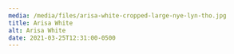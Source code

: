 ```yaml
---
media: /media/files/arisa-white-cropped-large-nye-lyn-tho.jpg
title: Arisa White
alt: Arisa White
date: 2021-03-25T12:31:00-0500
---
```

